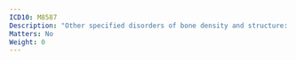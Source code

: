 ```yaml
---
ICD10: M8587
Description: "Other specified disorders of bone density and structure: Ankle and foot"
Matters: No
Weight: 0
---
```

